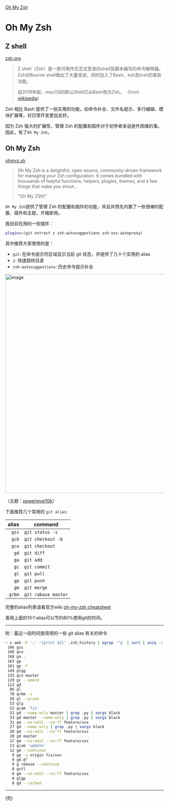 [Oh My Zsh](https://github.com/AndySuen/public-notes/issues/3)

# Oh My Zsh

## Z shell 

[zsh.org](https://www.zsh.org/)

> Z shell（Zsh）是一款可用作交互式登录的shell及脚本编写的命令解释器。Zsh对Bourne shell做出了大量改进，同时加入了Bash、ksh及tcsh的某些功能。
>
> 自2019年起，macOS的默认Shell已从Bash改为Zsh。 （from [wikipedia](https://zh.wikipedia.org/wiki/Z_shell)）

Zsh 相比 Bash 提供了一些实用的功能，如命令补全、文件名提示、多行编辑、模块扩展等，对日常开发更加友好。

因为 Zsh 强大的扩展性，管理 Zsh 的配置和插件对于初学者来说是件困难的事。因此，有了`Oh My Zsh`。

## Oh My Zsh

[ohmyz.sh](https://ohmyz.sh/)

> Oh My Zsh is a delightful, open source, community-driven framework for managing your Zsh configuration. It comes bundled with thousands of helpful functions, helpers, plugins, themes, and a few things that make you shout...
> 
> "Oh My ZSH!"

`Oh My Zsh`提供了管理 Zsh 的配置和插件的功能，并且并预先内置了一些很棒的配置、插件和主题，开箱即用。

我目前在用的一些插件：
```sh
plugins=(git extract z zsh-autosuggestions zsh-osx-autoproxy)
```

其中推荐大家使用的是：
- `git`: 在命令提示符区域显示当前 git 状态，并提供了几十个实用的 alias
- `z`: 快速跳转目录
- `zsh-autosuggestions`: 历史命令提示补全

<img width="696" alt="image" src="https://user-images.githubusercontent.com/9132641/128998528-04a18cac-7706-483f-b293-e7572b2dc304.png">

（主题：[powerlevel10k](https://github.com/romkatv/powerlevel10k)）

下面推荐几个常用的 `git alias`:

|  alias | command             |
|-------:|---------------------|
|  `gss` | `git status -s`     |
|  `gcb` | `git checkout -b`   |
|  `gco` | `git checkout`      |
|   `gd` | `git diff`          |
|   `ga` | `git add`           |
|   `gc` | `git commit`        |
|   `gl` | `git pull`          |
|   `gp` | `git push`          |
|   `gm` | `git merge`         |
| `grbm` | `git rabase master` |

完整的alias列表请看官方wiki [oh-my-zsh cheatsheet](https://github.com/ohmyzsh/ohmyzsh/wiki/Cheatsheet)

善用上面的10个alias可以节约80%使用git的时间。

---

附：最近一段时间我常用的一些 git alias 有关的命令

```sh
~ ❯ awk -F ';' '{print $2}' .zsh_history | egrep '^g' | sort | uniq -c | sort -nr | head -30
 346 gss
 180 gco -
 168 ga .
 163 gp
 161 gp -f
 149 glgg
 133 gco master
 129 gc --amend
 113 gd
  86 gl
  70 grbm -i
  58 gl --prune
  53 glg
  52 gcam 'fix'
  51 gd --name-only master | grep .py | xargs black
  33 gd master --name-only | grep .py | xargs black
  31 gm --no-edit --no-ff feature/xxx
  27 gd --name-only | grep .py | xargs black
  20 gm --no-edit --no-ff feature/xxx
  20 gd master
  17 gm --no-edit --no-ff feature/xxx
  13 gcam 'update'
  12 gm --continue
   9 gp -u origin fix/xxx
   9 gd @^
   9 g rebase --continue
   8 gstl
   8 gm --no-edit --no-ff feature/xxx
   8 glgp
   8 gd --cached
```

---

(完)
